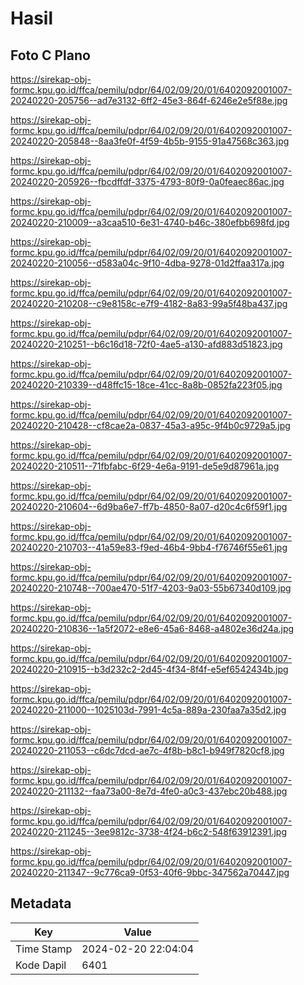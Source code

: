 # Hasil

## Foto C Plano

https://sirekap-obj-formc.kpu.go.id/ffca/pemilu/pdpr/64/02/09/20/01/6402092001007-20240220-205756--ad7e3132-6ff2-45e3-864f-6246e2e5f88e.jpg

https://sirekap-obj-formc.kpu.go.id/ffca/pemilu/pdpr/64/02/09/20/01/6402092001007-20240220-205848--8aa3fe0f-4f59-4b5b-9155-91a47568c363.jpg

https://sirekap-obj-formc.kpu.go.id/ffca/pemilu/pdpr/64/02/09/20/01/6402092001007-20240220-205926--fbcdffdf-3375-4793-80f9-0a0feaec86ac.jpg

https://sirekap-obj-formc.kpu.go.id/ffca/pemilu/pdpr/64/02/09/20/01/6402092001007-20240220-210009--a3caa510-6e31-4740-b46c-380efbb698fd.jpg

https://sirekap-obj-formc.kpu.go.id/ffca/pemilu/pdpr/64/02/09/20/01/6402092001007-20240220-210056--d583a04c-9f10-4dba-9278-01d2ffaa317a.jpg

https://sirekap-obj-formc.kpu.go.id/ffca/pemilu/pdpr/64/02/09/20/01/6402092001007-20240220-210208--c9e8158c-e7f9-4182-8a83-99a5f48ba437.jpg

https://sirekap-obj-formc.kpu.go.id/ffca/pemilu/pdpr/64/02/09/20/01/6402092001007-20240220-210251--b6c16d18-72f0-4ae5-a130-afd883d51823.jpg

https://sirekap-obj-formc.kpu.go.id/ffca/pemilu/pdpr/64/02/09/20/01/6402092001007-20240220-210339--d48ffc15-18ce-41cc-8a8b-0852fa223f05.jpg

https://sirekap-obj-formc.kpu.go.id/ffca/pemilu/pdpr/64/02/09/20/01/6402092001007-20240220-210428--cf8cae2a-0837-45a3-a95c-9f4b0c9729a5.jpg

https://sirekap-obj-formc.kpu.go.id/ffca/pemilu/pdpr/64/02/09/20/01/6402092001007-20240220-210511--71fbfabc-6f29-4e6a-9191-de5e9d87961a.jpg

https://sirekap-obj-formc.kpu.go.id/ffca/pemilu/pdpr/64/02/09/20/01/6402092001007-20240220-210604--6d9ba6e7-ff7b-4850-8a07-d20c4c6f59f1.jpg

https://sirekap-obj-formc.kpu.go.id/ffca/pemilu/pdpr/64/02/09/20/01/6402092001007-20240220-210703--41a59e83-f9ed-46b4-9bb4-f76746f55e61.jpg

https://sirekap-obj-formc.kpu.go.id/ffca/pemilu/pdpr/64/02/09/20/01/6402092001007-20240220-210748--700ae470-51f7-4203-9a03-55b67340d109.jpg

https://sirekap-obj-formc.kpu.go.id/ffca/pemilu/pdpr/64/02/09/20/01/6402092001007-20240220-210836--1a5f2072-e8e6-45a6-8468-a4802e36d24a.jpg

https://sirekap-obj-formc.kpu.go.id/ffca/pemilu/pdpr/64/02/09/20/01/6402092001007-20240220-210915--b3d232c2-2d45-4f34-8f4f-e5ef6542434b.jpg

https://sirekap-obj-formc.kpu.go.id/ffca/pemilu/pdpr/64/02/09/20/01/6402092001007-20240220-211000--1025103d-7991-4c5a-889a-230faa7a35d2.jpg

https://sirekap-obj-formc.kpu.go.id/ffca/pemilu/pdpr/64/02/09/20/01/6402092001007-20240220-211053--c6dc7dcd-ae7c-4f8b-b8c1-b949f7820cf8.jpg

https://sirekap-obj-formc.kpu.go.id/ffca/pemilu/pdpr/64/02/09/20/01/6402092001007-20240220-211132--faa73a00-8e7d-4fe0-a0c3-437ebc20b488.jpg

https://sirekap-obj-formc.kpu.go.id/ffca/pemilu/pdpr/64/02/09/20/01/6402092001007-20240220-211245--3ee9812c-3738-4f24-b6c2-548f63912391.jpg

https://sirekap-obj-formc.kpu.go.id/ffca/pemilu/pdpr/64/02/09/20/01/6402092001007-20240220-211347--9c776ca9-0f53-40f6-9bbc-347562a70447.jpg


## Metadata

| Key        | Value               |
| ---------- | ------------------- |
| Time Stamp | 2024-02-20 22:04:04 |
| Kode Dapil | 6401                |



